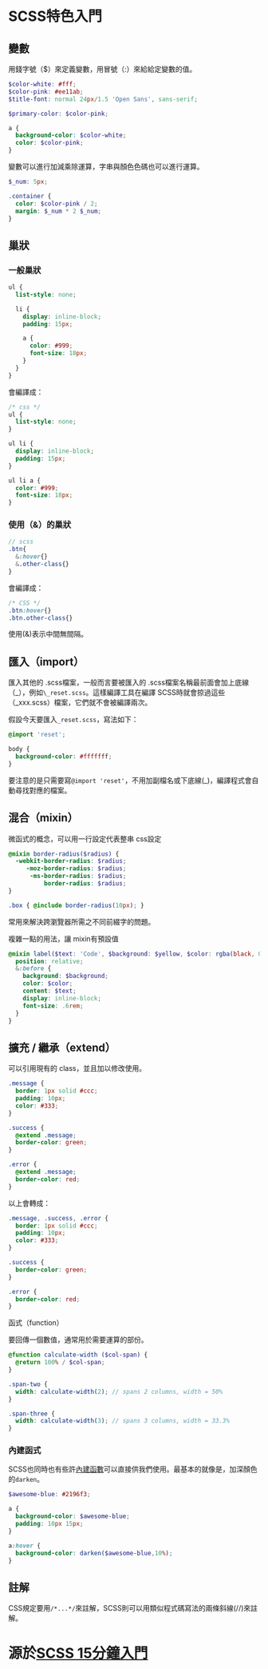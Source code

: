 # SCSS特色入門

## 變數

用錢字號（$）來定義變數，用冒號（:）來給給定變數的值。

```scss
$color-white: #fff;
$color-pink: #ee11ab;
$title-font: normal 24px/1.5 'Open Sans', sans-serif;

$primary-color: $color-pink;

a {
  background-color: $color-white;
  color: $color-pink;
}
```

變數可以進行加減乘除運算，字串與顏色色碼也可以進行運算。

```scss
$_num: 5px;

.container {
  color: $color-pink / 2;
  margin: $_num * 2 $_num;
}
```



## 巢狀

### 一般巢狀

```scss
ul {
  list-style: none;

  li {
    display: inline-block;
    padding: 15px;

    a {
      color: #999;
      font-size: 18px;
    }
  }
}
```

會編譯成：

```css
/* css */
ul {
  list-style: none;
}

ul li {
  display: inline-block;
  padding: 15px;
}

ul li a {
  color: #999;
  font-size: 18px;
}
```



### 使用（&）的巢狀

```scss
// scss
.btn{
  &:hover{}
  &.other-class{}
}
```

會編譯成：

```css
/* CSS */
.btn:hover{}
.btn.other-class{}
```

使用(&)表示中間無間隔。



## 匯入（import）

匯入其他的 .scss檔案，一般而言要被匯入的 .scss檔案名稱最前面會加上底線（\_），例如`\_reset.scss`。這樣編譯工具在編譯 SCSS時就會掠過這些（\_xxx.scss）檔案，它們就不會被編譯兩次。

假設今天要匯入`_reset.scss`，寫法如下：

```scss
@import 'reset';

body {
  background-color: #fffffff;
}
```

要注意的是只需要寫`@import 'reset'`，不用加副檔名或下底線(_)，編譯程式會自動尋找對應的檔案。



## 混合（mixin）

微函式的概念，可以用一行設定代表整串 css設定

```scss
@mixin border-radius($radius) {
  -webkit-border-radius: $radius;
     -moz-border-radius: $radius;
      -ms-border-radius: $radius;
          border-radius: $radius;
}

.box { @include border-radius(10px); }
```

常用來解決跨瀏覽器所需之不同前綴字的問題。

複雜一點的用法，讓 mixin有預設值

```scss
@mixin label($text: 'Code', $background: $yellow, $color: rgba(black, 0.5)) {
  position: relative;
  &:before {
    background: $background;
    color: $color;
    content: $text;
    display: inline-block;
    font-size: .6rem;
  }
}
```



## 擴充 / 繼承（extend）

可以引用現有的 class，並且加以修改使用。

```scss
.message {
  border: 1px solid #ccc;
  padding: 10px;
  color: #333;
}

.success {
  @extend .message;
  border-color: green;
}

.error {
  @extend .message;
  border-color: red;
}
```

以上會轉成：

```css
.message, .success, .error {
  border: 1px solid #ccc;
  padding: 10px;
  color: #333;
}

.success {
  border-color: green;
}

.error {
  border-color: red;
}
```



函式（function）

要回傳一個數值，通常用於需要運算的部份。

```scss
@function calculate-width ($col-span) {
  @return 100% / $col-span;
}

.span-two {
  width: calculate-width(2); // spans 2 columns, width = 50%
}

.span-three {
  width: calculate-width(3); // spans 3 columns, width = 33.3%
}
```

### 內建函式

SCSS也同時也有些許[內建函數](http://sass-lang.com/documentation/Sass/Script/Functions.html)可以直接供我們使用。最基本的就像是，加深顏色的`darken`。

```scss
$awesome-blue: #2196f3;

a {
  background-color: $awesome-blue;
  padding: 10px 15px;
}

a:hover {
  background-color: darken($awesome-blue,10%);
}
```



## 註解

CSS規定要用`/*...*/`來註解，SCSS則可以用類似程式碼寫法的兩條斜線(//)來註解。



# 源於[SCSS 15分鐘入門](http://eddychang.me/blog/others/91-scss-15-mins.html)